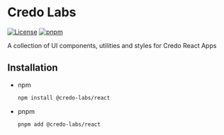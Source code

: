 # Credo Labs

[![License](https://img.shields.io/badge/license-ISC-blue.svg)](LICENSE)
[![pnpm](https://img.shields.io/badge/maintained%20with-npm-d50000.svg)](https://www.npmjs.com/package/@credo-labs/react)

A collection of UI components, utilities and styles for Credo React Apps

## Installation

- npm

  ```bash
  npm install @credo-labs/react
  ```

- pnpm

  ```bash
  pnpm add @credo-labs/react
  ```
